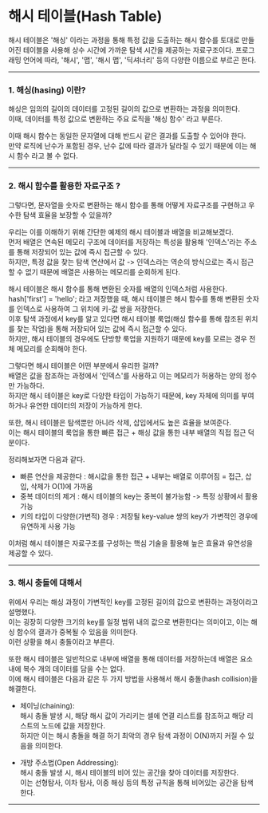 # 해시 테이블(Hash Table)

해시 테이블은 '해싱' 이라는 과정을 통해 특정 값을 도출하는 해시 함수를 토대로 만들어진 테이블을 사용해 상수 시간에 가까운 탐색 시간을 제공하는 자료구조이다.
프로그래밍 언어에 따라, '해시', '맵', '해시 맵', '딕셔너리' 등의 다양한 이름으로 부르곤 한다.

---

### 1. 해싱(hasing) 이란?

해싱은 임의의 길이의 데이터를 고정된 길이의 값으로 변환하는 과정을 의미한다. <br>
이때, 데이터를 특정 값으로 변환하는 주요 로직을 '해싱 함수' 라고 부른다.

이때 해시 함수는 동일한 문자열에 대해 반드시 같은 결과를 도출할 수 있어야 한다. <br>
만약 로직에 난수가 포함된 경우, 난수 값에 따라 결과가 달라질 수 있기 때문에 이는 해시 함수 라고 볼 수 없다.

---

### 2. 해시 함수를 활용한 자료구조 ?

그렇다면, 문자열을 숫자로 변환하는 해시 함수를 통해 어떻게 자료구조를 구현하고 우수한 탐색 효율을 보장할 수 있을까?

우리는 이를 이해하기 위해 간단한 예제의 해시 테이블과 배열을 비교해보겠다. <br>
먼저 배열은 연속된 메모리 구조에 데이터를 저장하는 특성을 활용해 '인덱스'라는 주소를 통해 저장되어 있는 값에 즉시 접근할 수 있다. <br>
하지만, 특정 값을 찾는 탐색 연산에서 값 -> 인덱스라는 역순의 방식으로는 즉시 접근할 수 없기 때문에 배열은 사용하는 메모리를 순회하게 된다.

해시 테이블은 해시 함수를 통해 변환된 숫자를 배열의 인덱스처럼 사용한다. <br>
hash['first'] = 'hello'; 라고 저장했을 때, 해시 테이블은 해시 함수를 통해 변환된 숫자를 인덱스로 사용하여 그 위치에 키-값 쌍을 저장한다.<br>
이후 탐색 과정에서 key를 알고 있다면 해시 테이블 룩업(해싱 함수를 통해 참조된 위치를 찾는 작업)을 통해 저장되어 있는 값에 즉시 접근할 수 있다. <br>
하지만, 해시 테이블의 경우에도 단방향 룩업을 지원하기 때문에 key를 모르는 경우 전체 메모리를 순회해야 한다.

그렇다면 해시 테이블은 어떤 부분에서 유리한 걸까? <br>
배열은 값을 참조하는 과정에서 '인덱스'를 사용하고 이는 메모리가 허용하는 양의 정수만 가능하다. <br>
하지만 해시 테이블은 key로 다양한 타입이 가능하기 때문에, key 자체에 의미를 부여하거나 유연한 데이터의 저장이 가능하게 한다.

또한, 해시 테이블은 탐색뿐만 아니라 삭제, 삽입에서도 높은 효율을 보여준다. <br>
이는 해시 테이블의 룩업을 통한 빠른 접근 + 해싱 값을 통한 내부 배열의 직접 접근 덕분이다. 

정리해보자면 다음과 같다.

- 빠른 연산을 제공한다 : 해시값을 통한 접근 + 내부는 배열로 이루어짐 = 접근, 삽입, 삭제가 O(1)에 가까움
- 중복 데이터의 제거 : 해시 테이블의 key는 중복이 불가능함 -> 특정 상황에서 활용 가능
- 키의 타입이 다양한(가변적) 경우 : 저장될 key-value 쌍의 key가 가변적인 경우에 유연하게 사용 가능

이처럼 해시 테이블은 자료구조를 구성하는 핵심 기술을 활용해 높은 효율과 유연성을 제공할 수 있다.

---

### 3. 해시 충돌에 대해서

위에서 우리는 해싱 과정이 가변적인 key를 고정된 길이의 값으로 변환하는 과정이라고 설명했다. <br>
이는 굉장히 다양한 크기의 key를 일정 범위 내의 값으로 변환한다는 의미이고, 이는 해싱 함수의 결과가 중복될 수 있음을 의미한다. <br>
이런 상황을 해시 충돌이라고 부른다.

또한 해시 테이블은 일반적으로 내부에 배열을 통해 데이터를 저장하는데 배열은 요소 내에 복수 개의 데이터를 담을 수는 없다. <br>
이에 해시 테이블은 다음과 같은 두 가지 방법을 사용해서 해시 충돌(hash collision)을 해결한다.

- 체이닝(chaining):<br>
  해시 충돌 발생 시, 해당 해시 값이 가리키는 셀에 연결 리스트를 참조하고 해당 리스트의 노드에 값을 저장한다. <br>
  하지만 이는 해시 충돌을 해결 하기 최악의 경우 탐색 과정이 O(N)까지 커질 수 있음을 의미한다.

- 개방 주소법(Open Addressing):<br>
  해시 충돌 발생 시, 해시 테이블의 비어 있는 공간을 찾아 데이터를 저장한다. <br>
  이는 선형탐사, 이차 탐사, 이중 해싱 등의 특정 규칙을 통해 비어있는 공간을 탐색한다.

---

